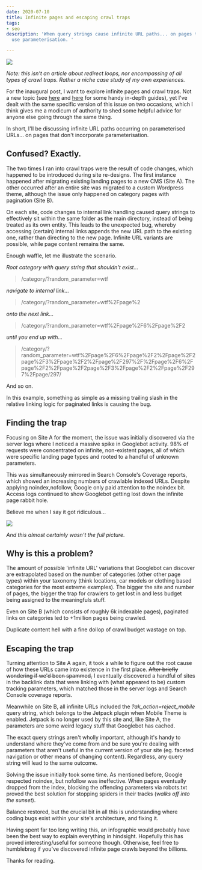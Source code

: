 ```yaml
---
date: 2020-07-10
title: Infinite pages and escaping crawl traps
tags:
- seo
description: 'When query strings cause infinite URL paths... on pages that don''t
  use parameterisation. '

---
```

![](/images/992382641_115bd44a2d_c.jpg)

_Note: this isn't an article about redirect loops, nor encompassing of all types of crawl traps. Rather a niche case study of my own experiences._

For the inaugural post, I want to explore infinite pages and crawl traps. Not a new topic (see [here](https://www.contentkingapp.com/academy/crawler-traps/) and [here](https://www.advancedwebranking.com/blog/avoid-the-seo-spider-trap-how-to-get-out-of-a-sticky-situation/) for some handy in-depth guides), yet I've dealt with the same specific version of this issue on two occasions, which I think gives me a modicum of authority to shed some helpful advice for anyone else going through the same thing.

In short, I'll be discussing infinite URL paths occurring on parameterised URLs... on pages that don't incorporate parameterisation. 

## Confused? Exactly.

The two times I ran into crawl traps were the result of code changes, which happened to be introduced during site re-designs. The first instance happened after migrating existing landing pages to a new CMS (Site A). The other occurred after an entire site was migrated to a custom Wordpress theme, although the issue only happened on category pages with pagination (Site B).

On each site, code changes to internal link handling caused query strings to effectively sit within the same folder as the main directory, instead of being treated as its own entity. This leads to the unexpected bug, whereby accessing (certain) internal links appends the new URL path to the existing one, rather than directing to the new page. Infinite URL variants are possible, while page content remains the same.

Enough waffle, let me illustrate the scenario.

_Root category with query string that shouldn't exist..._

> /category/?random_parameter=wtf

_navigate to internal link..._

> /category/?random_parameter=wtf%2Fpage%2

_onto the next link..._

> /category/?random_parameter=wtf%2Fpage%2F6%2Fpage%2F2

_until you end up with..._

> /category/?random_parameter=wtf%2Fpage%2F6%2Fpage%2F2%2Fpage%2F2page%2F3%2Fpage%2F2%2Fpage%2F297%2F%2Fpage%2F6%2Fpage%2F2%2Fpage%2F2page%2F3%2Fpage%2F2%2Fpage%2F297%2Fpage/297/

And so on.

In this example, something as simple as a missing trailing slash in the relative linking logic for paginated links is causing the bug. 

## Finding the trap

Focusing on Site A for the moment, the issue was initially discovered via the server logs where I noticed a massive spike in Googlebot activity. 98% of requests were concentrated on infinite, non-existent pages, all of which were specific landing page types and rooted to a handful of unknown parameters. 

This was simultaneously mirrored in Search Console's Coverage reports, which showed an increasing numbers of crawlable indexed URLs. Despite applying noindex,nofollow, Google only paid attention to the noindex bit. Access logs continued to show Googlebot getting lost down the infinite page rabbit hole.

Believe me when I say it got ridiculous...

![](/images/infinite-pages.png)

_And this almost certainly wasn't the full picture._

## Why is this a problem?

The amount of possible 'infinite URL' variations that Googlebot can discover are extrapolated based on the number of categories (other other page types) within your taxonomy (think locations, car models or clothing based categories for the most extreme examples). The bigger the site and number of pages, the bigger the trap for crawlers to get lost in and less budget being assigned to the meaningfuls stuff. 

Even on Site B (which consists of roughly 6k indexable pages), paginated links on categories led to +1million pages being crawled. 

Duplicate content hell with a fine dollop of crawl budget wastage on top.

## Escaping the trap

Turning attention to Site A again, it took a while to figure out the root cause of how these URLs came into existence in the first place. ~~After briefly wondering if we'd been spammed,~~ I eventually discovered a handful of sites in the backlink data that were linking with (what appeared to be) custom tracking parameters, which matched those in the server logs and Search Console coverage reports.

Meanwhile on Site B, all infinite URLs included the _?ak_action=reject_mobile_ query string, which belongs to the Jetpack plugin when Mobile Theme is enabled. Jetpack is no longer used by this site and, like Site A, the parameters are some weird legacy stuff that Googlebot has cached.

The exact query strings aren't wholly important, although it's handy to understand where they've come from and be sure you're dealing with parameters that aren't useful in the current version of your site (eg. faceted navigation or other means of changing content). Regardless, any query string will lead to the same outcome.

Solving the issue initially took some time. As mentioned before, Google respected noindex, but nofollow was ineffective. When pages eventually dropped from the index, blocking the offending parameters via robots.txt proved the best solution for stopping spiders in their tracks (_*walks off into the sunset*_).

Balance restored, but the crucial bit in all this is understanding where coding bugs exist within your site's architecture, and fixing it.

Having spent far too long writing this, an infographic would probably have been the best way to explain everything in hindsight. Hopefully this has proved interesting/useful for someone though. Otherwise, feel free to humblebrag if you've discovered infinite page crawls beyond the billions. 

Thanks for reading.